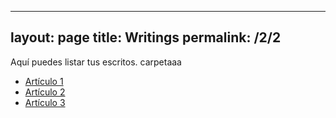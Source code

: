 
---
layout: page
title: Writings
permalink: /2/2
---

Aquí puedes listar tus escritos. carpetaaa

- [Artículo 1](#)
- [Artículo 2](#)
- [Artículo 3](#)